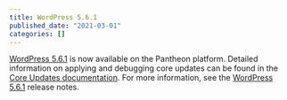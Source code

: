 ```yaml
---
title: WordPress 5.6.1
published_date: "2021-03-01"
categories: []
---
```

[WordPress 5.6.1](https://wordpress.org/support/wordpress-version/version-5-6-1/#summary) is now available on the Pantheon platform. Detailed information on applying and debugging core updates can be found in the [Core Updates documentation](/core-updates). For more information, see the [WordPress 5.6.1](https://wordpress.org/support/wordpress-version/version-5-6-1/#summary) release notes.
